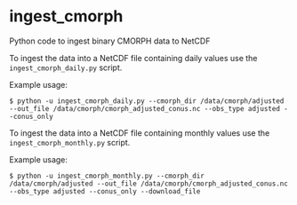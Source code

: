 # ingest_cmorph
Python code to ingest binary CMORPH data to NetCDF

To ingest the data into a NetCDF file containing daily values use the `ingest_cmorph_daily.py` script.

Example usage:

`$ python -u ingest_cmorph_daily.py --cmorph_dir /data/cmorph/adjusted --out_file /data/cmorph/cmorph_adjusted_conus.nc --obs_type adjusted --conus_only`

To ingest the data into a NetCDF file containing monthly values use the `ingest_cmorph_monthly.py` script.

Example usage:

`$ python -u ingest_cmorph_monthly.py --cmorph_dir /data/cmorph/adjusted --out_file /data/cmorph/cmorph_adjusted_conus.nc --obs_type adjusted --conus_only --download_file`